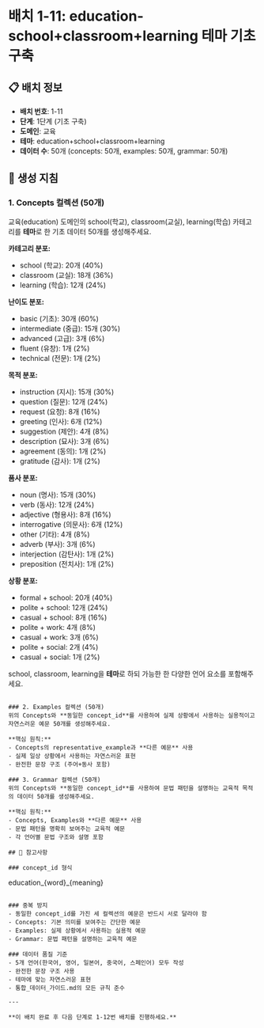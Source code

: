 # 배치 1-11: education-school+classroom+learning 테마 기초 구축

## 📋 배치 정보
- **배치 번호**: 1-11
- **단계**: 1단계 (기초 구축)
- **도메인**: 교육
- **테마**: education+school+classroom+learning
- **데이터 수**: 50개 (concepts: 50개, examples: 50개, grammar: 50개)

## 🎯 생성 지침

### 1. Concepts 컬렉션 (50개)
교육(education) 도메인의 school(학교), classroom(교실), learning(학습) 카테고리를 **테마**로 한 기초 데이터 50개를 생성해주세요.

**카테고리 분포:**
- school (학교): 20개 (40%)
- classroom (교실): 18개 (36%)
- learning (학습): 12개 (24%)

**난이도 분포:**
- basic (기초): 30개 (60%)
- intermediate (중급): 15개 (30%)
- advanced (고급): 3개 (6%)
- fluent (유창): 1개 (2%)
- technical (전문): 1개 (2%)

**목적 분포:**
- instruction (지시): 15개 (30%)
- question (질문): 12개 (24%)
- request (요청): 8개 (16%)
- greeting (인사): 6개 (12%)
- suggestion (제안): 4개 (8%)
- description (묘사): 3개 (6%)
- agreement (동의): 1개 (2%)
- gratitude (감사): 1개 (2%)

**품사 분포:**
- noun (명사): 15개 (30%)
- verb (동사): 12개 (24%)
- adjective (형용사): 8개 (16%)
- interrogative (의문사): 6개 (12%)
- other (기타): 4개 (8%)
- adverb (부사): 3개 (6%)
- interjection (감탄사): 1개 (2%)
- preposition (전치사): 1개 (2%)

**상황 분포:**
- formal + school: 20개 (40%)
- polite + school: 12개 (24%)
- casual + school: 8개 (16%)
- polite + work: 4개 (8%)
- casual + work: 3개 (6%)
- polite + social: 2개 (4%)
- casual + social: 1개 (2%)

school, classroom, learning을 **테마**로 하되 가능한 한 다양한 언어 요소를 포함해주세요.

```

### 2. Examples 컬렉션 (50개)
위의 Concepts와 **동일한 concept_id**를 사용하여 실제 상황에서 사용하는 실용적이고 자연스러운 예문 50개를 생성해주세요.

**핵심 원칙:**
- Concepts의 representative_example과 **다른 예문** 사용
- 실제 일상 상황에서 사용하는 자연스러운 표현
- 완전한 문장 구조 (주어+동사 포함)

### 3. Grammar 컬렉션 (50개)
위의 Concepts와 **동일한 concept_id**를 사용하여 문법 패턴을 설명하는 교육적 목적의 데이터 50개를 생성해주세요.

**핵심 원칙:**
- Concepts, Examples와 **다른 예문** 사용
- 문법 패턴을 명확히 보여주는 교육적 예문
- 각 언어별 문법 구조와 설명 포함

## 📝 참고사항

### concept_id 형식
```
education_{word}_{meaning}
```

### 중복 방지
- 동일한 concept_id를 가진 세 컬렉션의 예문은 반드시 서로 달라야 함
- Concepts: 기본 의미를 보여주는 간단한 예문
- Examples: 실제 상황에서 사용하는 실용적 예문  
- Grammar: 문법 패턴을 설명하는 교육적 예문

### 데이터 품질 기준
- 5개 언어(한국어, 영어, 일본어, 중국어, 스페인어) 모두 작성
- 완전한 문장 구조 사용
- 테마에 맞는 자연스러운 표현
- 통합_데이터_가이드.md의 모든 규칙 준수

---

**이 배치 완료 후 다음 단계로 1-12번 배치를 진행하세요.**